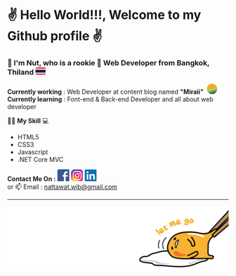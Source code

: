 # ✌️ Hello World!!!,  Welcome to my Github profile ✌️ 
  
  
 

### __📣 I'm Nut, who is a rookie 👶 Web Developer from Bangkok, Thiland__ ![thai flag 23](https://github.com/nattawat-wib/nattawat-wib/blob/master/LOGO/Thai%20FLAG%2023.png)

**Currently working** : Web Developer at content blog named **"Miraii"**
![mi logo](https://github.com/nattawat-wib/nattawat-wib/blob/master/LOGO/Miraii%20Logo%2030.png)<br>
**Currently learning** : Font-end & Back-end Developer and all about web developer
 
 👨‍💻 **My Skill** 💻 <br>
- HTML5
- CSS3
- Javascript
- .NET Core MVC


**Contact Me On :** 
[![Fcebook logo](https://github.com/nattawat-wib/nattawat-wib/blob/master/LOGO/Fcebook%20Logo%2027.jpg)](https://www.facebook.com/nattawat.viboonkosol/)
[![LinkIn logo](https://github.com/nattawat-wib/nattawat-wib/blob/master/LOGO/Instagram%20Icon%2027.png)](https://www.linkedin.com/in/nattawat-wiboonkosol-0774581b2/)
[![IG logo](https://github.com/nattawat-wib/nattawat-wib/blob/master/LOGO/Linkin%20icon%2027.jpg)](https://www.instagram.com/ella_nuttt/)
<br>
or 📫 Email : nattawat.wib@gmail.com <br>



---
![footer](https://github.com/nattawat-wib/nattawat-wib/blob/master/footer%20img.png)
 
<!--
**nattawat-wib/nattawat-wib** is a ✨ _special_ ✨ repository because its `README.md` (this file) appears on your GitHub profile.

Here are some ideas to get you started:
 
- 🔭 I’m currently working on ...
- 🌱 I’m currently learning ...
- 👯 I’m looking to collaborate on ...
- 🤔 I’m looking for help with ...
- 💬 Ask me about ...
- 📫 How to reach me: ...
- 😄 Pronouns: ...
- ⚡ Fun fact: ...
-->
 
